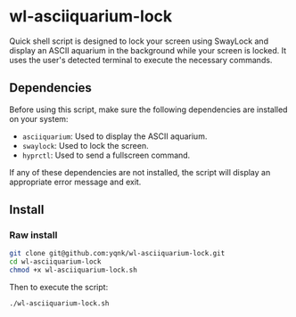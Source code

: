 # wl-asciiquarium-lock
Quick shell script is designed to lock your screen using SwayLock and display an ASCII aquarium in the background while your screen is locked. It uses the user's detected terminal to execute the necessary commands.

## Dependencies

Before using this script, make sure the following dependencies are installed on your system:

- `asciiquarium`: Used to display the ASCII aquarium.
- `swaylock`: Used to lock the screen.
- `hyprctl`: Used to send a fullscreen command.

If any of these dependencies are not installed, the script will display an appropriate error message and exit.

## Install

### Raw install
```bash
git clone git@github.com:yqnk/wl-asciiquarium-lock.git
cd wl-asciiquarium-lock
chmod +x wl-asciiquarium-lock.sh
```
Then to execute the script:
```bash
./wl-asciiquarium-lock.sh
```
